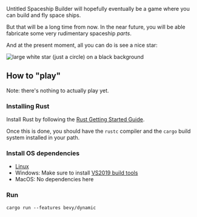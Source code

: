 Untitled Spaceship Builder will hopefully eventually be a game where you can build and fly space ships.

But that will be a long time from now. In the near future, you will be able fabricate some very rudimentary spaceship _parts_.

And at the present moment, all you can do is see a nice star:

![large white star (just a circle) on a black background](https://user-images.githubusercontent.com/35145/121846818-7a139400-cc9c-11eb-8f52-be526bb7f478.png)


## How to "play"

Note: there's nothing to actually play yet.

### Installing Rust

Install Rust by following the [Rust Getting Started Guide](https://www.rust-lang.org/learn/get-started).

Once this is done, you should have the `rustc` compiler and the `cargo` build system installed in your path.

### Install OS dependencies
* [Linux](https://github.com/bevyengine/bevy/blob/main/docs/linux_dependencies.md)
* Windows: Make sure to install [VS2019 build tools](https://visualstudio.microsoft.com/thank-you-downloading-visual-studio/?sku=BuildTools&rel=16)
* MacOS: No dependencies here

### Run
```
cargo run --features bevy/dynamic
```